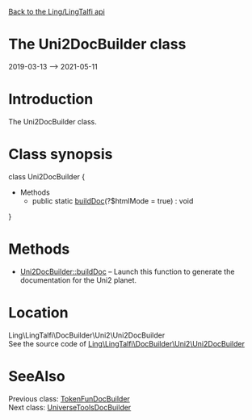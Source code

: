 [Back to the Ling/LingTalfi api](https://github.com/lingtalfi/LingTalfi/blob/master/doc/api/Ling/LingTalfi.md)



The Uni2DocBuilder class
================
2019-03-13 --> 2021-05-11






Introduction
============

The Uni2DocBuilder class.



Class synopsis
==============


class <span class="pl-k">Uni2DocBuilder</span>  {

- Methods
    - public static [buildDoc](https://github.com/lingtalfi/LingTalfi/blob/master/doc/api/Ling/LingTalfi/DocBuilder/Uni2/Uni2DocBuilder/buildDoc.md)(?$htmlMode = true) : void

}






Methods
==============

- [Uni2DocBuilder::buildDoc](https://github.com/lingtalfi/LingTalfi/blob/master/doc/api/Ling/LingTalfi/DocBuilder/Uni2/Uni2DocBuilder/buildDoc.md) &ndash; Launch this function to generate the documentation for the Uni2 planet.





Location
=============
Ling\LingTalfi\DocBuilder\Uni2\Uni2DocBuilder<br>
See the source code of [Ling\LingTalfi\DocBuilder\Uni2\Uni2DocBuilder](https://github.com/lingtalfi/LingTalfi/blob/master/DocBuilder/Uni2/Uni2DocBuilder.php)



SeeAlso
==============
Previous class: [TokenFunDocBuilder](https://github.com/lingtalfi/LingTalfi/blob/master/doc/api/Ling/LingTalfi/DocBuilder/TokenFun/TokenFunDocBuilder.md)<br>Next class: [UniverseToolsDocBuilder](https://github.com/lingtalfi/LingTalfi/blob/master/doc/api/Ling/LingTalfi/DocBuilder/UniverseTools/UniverseToolsDocBuilder.md)<br>
